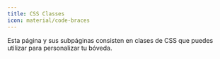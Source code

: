 ```yaml
---
title: CSS Classes
icon: material/code-braces
---
```


Esta página y sus subpáginas consisten en clases de CSS que puedes utilizar para personalizar
tu bóveda.

